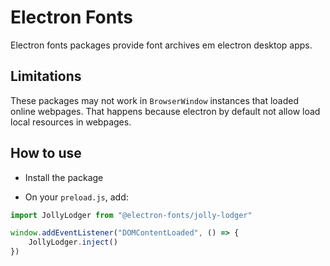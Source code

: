 # Electron Fonts

Electron fonts packages provide font archives em electron desktop apps.

## Limitations

These packages may not work in `BrowserWindow` instances that loaded online webpages. That happens because electron by default not allow load local resources in webpages.

## How to use

* Install the package

* On your `preload.js`, add:

```ts
import JollyLodger from "@electron-fonts/jolly-lodger"

window.addEventListener("DOMContentLoaded", () => {
    JollyLodger.inject()
})
```